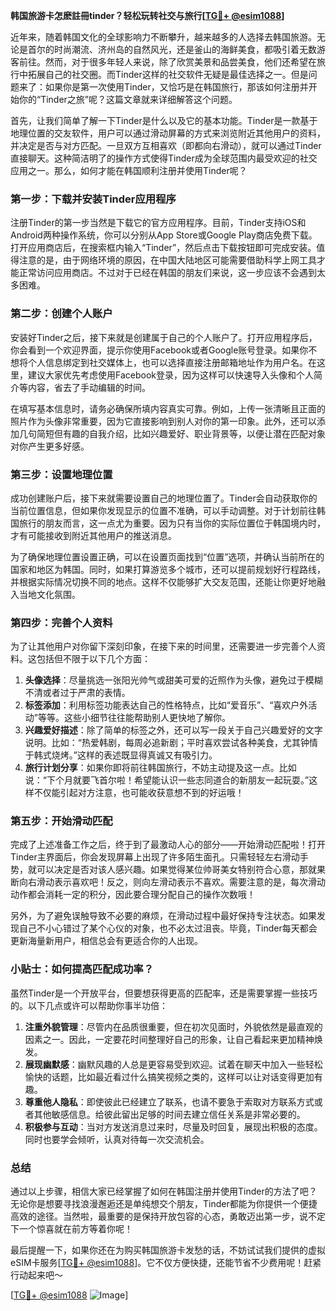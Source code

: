 **韩国旅游卡怎麽註冊tinder？轻松玩转社交与旅行[[TG💪+ @esim1088](https://t.me/s/esim1088)]**

近年来，随着韩国文化的全球影响力不断攀升，越来越多的人选择去韩国旅游。无论是首尔的时尚潮流、济州岛的自然风光，还是釜山的海鲜美食，都吸引着无数游客前往。然而，对于很多年轻人来说，除了欣赏美景和品尝美食，他们还希望在旅行中拓展自己的社交圈。而Tinder这样的社交软件无疑是最佳选择之一。但是问题来了：如果你是第一次使用Tinder，又恰巧是在韩国旅行，那该如何注册并开始你的“Tinder之旅”呢？这篇文章就来详细解答这个问题。

首先，让我们简单了解一下Tinder是什么以及它的基本功能。Tinder是一款基于地理位置的交友软件，用户可以通过滑动屏幕的方式来浏览附近其他用户的资料，并决定是否与对方匹配。一旦双方互相喜欢（即都向右滑动），就可以通过Tinder直接聊天。这种简洁明了的操作方式使得Tinder成为全球范围内最受欢迎的社交应用之一。那么，如何才能在韩国顺利注册并使用Tinder呢？

### 第一步：下载并安装Tinder应用程序

注册Tinder的第一步当然是下载它的官方应用程序。目前，Tinder支持iOS和Android两种操作系统，你可以分别从App Store或Google Play商店免费下载。打开应用商店后，在搜索框内输入“Tinder”，然后点击下载按钮即可完成安装。值得注意的是，由于网络环境的原因，在中国大陆地区可能需要借助科学上网工具才能正常访问应用商店。不过对于已经在韩国的朋友们来说，这一步应该不会遇到太多困难。

### 第二步：创建个人账户

安装好Tinder之后，接下来就是创建属于自己的个人账户了。打开应用程序后，你会看到一个欢迎界面，提示你使用Facebook或者Google账号登录。如果你不想将个人信息绑定到社交媒体上，也可以选择直接注册邮箱地址作为用户名。在这里，建议大家优先考虑使用Facebook登录，因为这样可以快速导入头像和个人简介等内容，省去了手动编辑的时间。

在填写基本信息时，请务必确保所填内容真实可靠。例如，上传一张清晰且正面的照片作为头像非常重要，因为它直接影响到别人对你的第一印象。此外，还可以添加几句简短但有趣的自我介绍，比如兴趣爱好、职业背景等，以便让潜在匹配对象对你产生更多好感。

### 第三步：设置地理位置

成功创建账户后，接下来就需要设置自己的地理位置了。Tinder会自动获取你的当前位置信息，但如果你发现显示的位置不准确，可以手动调整。对于计划前往韩国旅行的朋友而言，这一点尤为重要。因为只有当你的实际位置位于韩国境内时，才有可能接收到附近其他用户的推送消息。

为了确保地理位置设置正确，可以在设置页面找到“位置”选项，并确认当前所在的国家和地区为韩国。同时，如果打算游览多个城市，还可以提前规划好行程路线，并根据实际情况切换不同的地点。这样不仅能够扩大交友范围，还能让你更好地融入当地文化氛围。

### 第四步：完善个人资料

为了让其他用户对你留下深刻印象，在接下来的时间里，还需要进一步完善个人资料。这包括但不限于以下几个方面：

1. **头像选择**：尽量挑选一张阳光帅气或甜美可爱的近照作为头像，避免过于模糊不清或者过于严肃的表情。
2. **标签添加**：利用标签功能表达自己的性格特点，比如“爱音乐”、“喜欢户外活动”等等。这些小细节往往能帮助别人更快地了解你。
3. **兴趣爱好描述**：除了简单的标签之外，还可以写一段关于自己兴趣爱好的文字说明。比如：“热爱韩剧，每周必追新剧；平时喜欢尝试各种美食，尤其钟情于韩式烧烤。”这样的表述既显得真诚又有吸引力。
4. **旅行计划分享**：如果你即将前往韩国旅行，不妨主动提及这一点。比如说：“下个月就要飞首尔啦！希望能认识一些志同道合的新朋友一起玩耍。”这样不仅能引起对方注意，也可能收获意想不到的好运哦！

### 第五步：开始滑动匹配

完成了上述准备工作之后，终于到了最激动人心的部分——开始滑动匹配啦！打开Tinder主界面后，你会发现屏幕上出现了许多陌生面孔。只需轻轻左右滑动手势，就可以决定是否对该人感兴趣。如果觉得某位帅哥美女特别符合心意，那就果断向右滑动表示喜欢吧！反之，则向左滑动表示不喜欢。需要注意的是，每次滑动动作都会消耗一定的积分，因此要合理分配自己的操作次数哦！

另外，为了避免误触导致不必要的麻烦，在滑动过程中最好保持专注状态。如果发现自己不小心错过了某个心仪的对象，也不必太过沮丧。毕竟，Tinder每天都会更新海量新用户，相信总会有更适合你的人出现。

### 小贴士：如何提高匹配成功率？

虽然Tinder是一个开放平台，但要想获得更高的匹配率，还是需要掌握一些技巧的。以下几点或许可以帮助你事半功倍：

1. **注重外貌管理**：尽管内在品质很重要，但在初次见面时，外貌依然是最直观的因素之一。因此，一定要花时间整理好自己的形象，让自己看起来更加精神焕发。
2. **展现幽默感**：幽默风趣的人总是更容易受到欢迎。试着在聊天中加入一些轻松愉快的话题，比如最近看过什么搞笑视频之类的，这样可以让对话变得更加有趣。
3. **尊重他人隐私**：即使彼此已经建立了联系，也请不要急于索取对方联系方式或者其他敏感信息。给彼此留出足够的时间去建立信任关系是非常必要的。
4. **积极参与互动**：当对方发送消息过来时，尽量及时回复，展现出积极的态度。同时也要学会倾听，认真对待每一次交流机会。

### 总结

通过以上步骤，相信大家已经掌握了如何在韩国注册并使用Tinder的方法了吧？无论你是想要寻找浪漫邂逅还是单纯想交个朋友，Tinder都能为你提供一个便捷高效的途径。当然啦，最重要的是保持开放包容的心态，勇敢迈出第一步，说不定下一个惊喜就在前方等着你呢！

最后提醒一下，如果你还在为购买韩国旅游卡发愁的话，不妨试试我们提供的虚拟eSIM卡服务[[TG💪+ @esim1088](https://t.me/s/esim1088)]。它不仅方便快捷，还能节省不少费用呢！赶紧行动起来吧～

[[TG💪+ @esim1088](https://t.me/s/esim1088) ![Image](https://i.postimg.cc/4NQfJmqS/Snipaste-2025-05-13-00-14-12.png)]